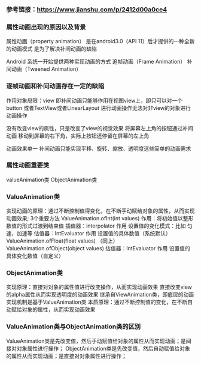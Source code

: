 ### 参考链接：https://www.jianshu.com/p/2412d00a0ce4
### 属性动画出现的原因以及背景
属性动画（property animation） 是在android3.0（API 11）后才提供的一种全新的动画模式
是为了解决补间动画的缺陷

Android 系统一开始提供两种实现动画的方式
追帧动画（Frame Animation）
补间动画（Tweened Animation）
### 逐帧动画和补间动画存在一定的缺陷
作用对象局限：view
    即补间动画只能够作用在视图view上，即只可以对一个button 或者TextView或者LinearLayout 进行动画操作无法对非view的对象进行动画操作
    
没有改变view的属性，只是改变了view的视觉效果
    将屏幕左上角的按钮通过补间动画 移动到屏幕的右下角，实际上按钮还停留在屏幕的左上角
    
动画效果单一
    补间动画只能实现平移、旋转、缩放、透明度这些简单的动画需求
### 属性动画重要类
valueAnimation类
ObjectAnimation类
### ValueAnimation类
实现动画的原理：通过不断控制值得变化，在不断手动赋给对象的属性，从而实现动画效果;
3个重要方法
    ValueAnimation.ofInt(int values) 作用：将初始值以整形数值的形式过渡到结束值
        插值器：interpolator 作用 设置值的变化模式：比如 匀速，加速等 
        估值器：IntEvaluator 作用 设置值的具体数值（系统默认）
    ValueAnimation.ofFloat(float values) （同上）
    ValueAnimation.ofObject(object values)
        估值器：IntEvaluator 作用 设置值的具体变化数值（自定义）
### ObjectAnimation类
实现原理：直接对对象的属性值进行改变操作，从而实现动画效果
         直接改变view的alpha属性从而实现透明度的动画效果
         继承自ViewAnimation类，即底层的动画实现机制是基于ValueAnimation类
本质原理：通过不断控制值的变化，在不断自动赋给对象的属性，从而实现动画效果
### ValueAnimation类与ObjectAnimation类的区别
ValueAnimation类是先改变值，然后手动赋值给对象的属性从而实现动画；是间接对对象属性进行操作；
ObjectAnimation类是先改变值，然后自动赋值给对象的属性从而实现动画；是直接对对象属性进行操作；
    

    